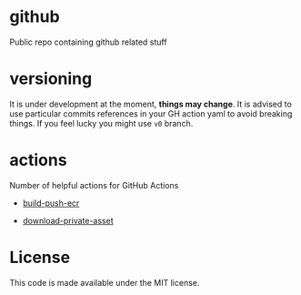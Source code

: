 # github
Public repo containing github related stuff

# versioning
It is under development at the moment, **things may change**.
It is advised to use particular commits references in your GH action yaml to
avoid breaking things. If you feel lucky you might use `v0` branch.

# actions
Number of helpful actions for GitHub Actions

* [build-push-ecr](./actions/build-push-ecr/README.md)

* [download-private-asset](./actions/download-private-asset/README.md)

# License
This code is made available under the MIT license.
